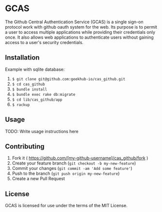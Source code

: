 # GCAS

The Github Central Authentication Service (GCAS) is a single sign-on protocol work with github oauth system for the web. Its purpose is to permit a user to access multiple applications while providing their credentials only once. It also allows web applications to authenticate users without gaining access to a user's security credentials.

## Installation
Example with sqlite database:

1. `$ git clone git@github.com:geekhub-io/cas_github.git`
2. `$ cd cas_github`
3. `$ bundle install`
4. `$ bundle exec rake db:migrate`
5. `$ cd lib/cas_github/app`
6. `$ rackup`

## Usage

TODO: Write usage instructions here

## Contributing

1. Fork it ( https://github.com/[my-github-username]/cas_github/fork )
2. Create your feature branch (`git checkout -b my-new-feature`)
3. Commit your changes (`git commit -am 'Add some feature'`)
4. Push to the branch (`git push origin my-new-feature`)
5. Create a new Pull Request

## License
GCAS is licensed for use under the terms of the MIT License.

